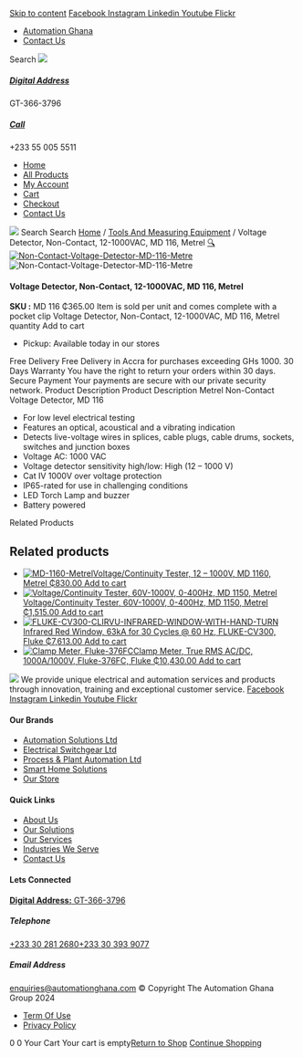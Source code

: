 [Skip to content](https://store.automationghana.com/product/non-contact-voltage-detector-md-116-metrel/#content)
[ Facebook ](https://www.facebook.com/automationgh/) [ Instagram ](https://www.instagram.com/automationgh/) [ Linkedin ](https://www.linkedin.com/company/the-automation-ghana-limited/) [ Youtube ](https://www.youtube.com/channel/UCurrRDUSm5oIW39VXjn1u0w) [ Flickr ](https://www.flickr.com/photos/181794037@N07/)
  * [ Automation Ghana ](https://automationghana.com)
  * [ Contact Us ](https://store.automationghana.com/contact/)


Search
[ ![](https://store.automationghana.com/wp-content/uploads/2024/04/Website-TAGG-Logo-BLUE.png) ](https://store.automationghana.com/)
[ ](https://maps.app.goo.gl/m4xeaagWCNbLk4jM6)
#####  [ Digital Address ](https://maps.app.goo.gl/m4xeaagWCNbLk4jM6)
GT-366-3796 
[ ](tel:+233550055511)
#####  [ Call ](tel:+233550055511)
+233 55 005 5511 
  * [Home](https://store.automationghana.com/)
  * [All Products](https://store.automationghana.com/shop/)
  * [My Account](https://store.automationghana.com/my-account/)
  * [Cart](https://store.automationghana.com/cart/)
  * [Checkout](https://store.automationghana.com/checkout/)
  * [Contact Us](https://store.automationghana.com/contact/)


[![](https://store.automationghana.com/wp-content/uploads/2024/04/AutomationGhana_logo_white.png)](https://store.automationghana.com)
Search
Search
[Home](https://store.automationghana.com) / [Tools And Measuring Equipment](https://store.automationghana.com/product-category/tools-and-measuring-equipment/) / Voltage Detector, Non-Contact, 12-1000VAC, MD 116, Metrel
[🔍](https://store.automationghana.com/product/non-contact-voltage-detector-md-116-metrel/)
[![Non-Contact-Voltage-Detector-MD-116-Metre](https://store.automationghana.com/wp-content/uploads/2020/04/Non-Contact-Voltage-Detector-MD-116-Metrel.png)](https://store.automationghana.com/wp-content/uploads/2020/04/Non-Contact-Voltage-Detector-MD-116-Metrel.png)![Non-Contact-Voltage-Detector-MD-116-Metre](https://store.automationghana.com/wp-content/uploads/2020/04/Non-Contact-Voltage-Detector-MD-116-Metrel.png)
####  Voltage Detector, Non-Contact, 12-1000VAC, MD 116, Metrel 
**SKU :** MD 116 
₵365.00
Item is sold per unit and comes complete with a pocket clip
Voltage Detector, Non-Contact, 12-1000VAC, MD 116, Metrel quantity
Add to cart
  * Pickup: Available today in our stores


Free Delivery 
Free Delivery in Accra for purchases exceeding GHs 1000. 
30 Days Warranty 
You have the right to return your orders within 30 days. 
Secure Payment 
Your payments are secure with our private security network. 
Product Description
Product Description
Metrel Non-Contact Voltage Detector, MD 116 
  * For low level electrical testing
  * Features an optical, acoustical and a vibrating indication
  * Detects live-voltage wires in splices, cable plugs, cable drums, sockets, switches and junction boxes
  * Voltage AC: 1000 VAC
  * Voltage detector sensitivity high/low: High (12 – 1000 V)
  * Cat IV 1000V over voltage protection
  * IP65-rated for use in challenging conditions
  * LED Torch Lamp and buzzer
  * Battery powered


Related Products 
## Related products
  * [![MD-1160-Metrel](https://store.automationghana.com/wp-content/uploads/2020/04/LCD-Voltage_Continuity-Tester-MD-1160-Metrel-300x300.png)Voltage/Continuity Tester, 12 – 1000V, MD 1160, Metrel ₵830.00 ](https://store.automationghana.com/product/lcd-voltage-continuity-tester-md-1160-metrel/)
[Add to cart](https://store.automationghana.com/product/non-contact-voltage-detector-md-116-metrel/?add-to-cart=2012)
  * [![Voltage/Continuity Tester, 60V-1000V, 0-400Hz, MD 1150, Metrel](https://store.automationghana.com/wp-content/uploads/2020/04/MD-1150-300x300.jpg)Voltage/Continuity Tester, 60V-1000V, 0-400Hz, MD 1150, Metrel ₵1,515.00 ](https://store.automationghana.com/product/lcd-voltage-continuity-tester-md-1150-metrel/)
[Add to cart](https://store.automationghana.com/product/non-contact-voltage-detector-md-116-metrel/?add-to-cart=2011)
  * [![FLUKE-CV300-CLIRVU-INFRARED-WINDOW-WITH-HAND-TURN](https://store.automationghana.com/wp-content/uploads/2020/04/FLUKE-CV300-CLIRVU-INFRARED-WINDOW-WITH-HAND-TURN-270x300.jpg)Infrared Red Window, 63kA for 30 Cycles @ 60 Hz, FLUKE-CV300, Fluke ₵7,613.00 ](https://store.automationghana.com/product/ir-window-fluke-cv300-fluke/)
[Add to cart](https://store.automationghana.com/product/non-contact-voltage-detector-md-116-metrel/?add-to-cart=2008)
  * [![Clamp Meter, Fluke-376FC](https://store.automationghana.com/wp-content/uploads/2020/04/Clamp-Meter-Fluke-376FC-Fluke-300x300.png)Clamp Meter, True RMS AC/DC, 1000A/1000V, Fluke-376FC, Fluke ₵10,430.00 ](https://store.automationghana.com/product/clamp-meter-fluke-376fc-fluke/)
[Add to cart](https://store.automationghana.com/product/non-contact-voltage-detector-md-116-metrel/?add-to-cart=1993)


![](https://store.automationghana.com/wp-content/uploads/2024/04/AutomationGhana_logo_white.png)
We provide unique electrical and automation services and products through innovation, training and exceptional customer service.
[ Facebook ](https://www.facebook.com/automationgh/) [ Instagram ](https://www.instagram.com/automationgh/) [ Linkedin ](https://www.linkedin.com/company/the-automation-ghana-limited/) [ Youtube ](https://www.youtube.com/channel/UCurrRDUSm5oIW39VXjn1u0w) [ Flickr ](https://www.flickr.com/photos/181794037@N07/)
#### Our Brands
  * [ Automation Solutions Ltd ](https://store.automationghana.com/product/non-contact-voltage-detector-md-116-metrel/)
  * [ Electrical Switchgear Ltd ](https://store.automationghana.com/product/non-contact-voltage-detector-md-116-metrel/)
  * [ Process & Plant Automation Ltd ](https://store.automationghana.com/product/non-contact-voltage-detector-md-116-metrel/)
  * [ Smart Home Solutions ](https://store.automationghana.com/product/non-contact-voltage-detector-md-116-metrel/)
  * [ Our Store ](https://store.automationghana.com/product/non-contact-voltage-detector-md-116-metrel/)


#### Quick Links
  * [ About Us ](https://store.automationghana.com/product/non-contact-voltage-detector-md-116-metrel/)
  * [ Our Solutions ](https://store.automationghana.com/product/non-contact-voltage-detector-md-116-metrel/)
  * [ Our Services ](https://store.automationghana.com/product/non-contact-voltage-detector-md-116-metrel/)
  * [ Industries We Serve ](https://store.automationghana.com/product/non-contact-voltage-detector-md-116-metrel/)
  * [ Contact Us ](https://store.automationghana.com/product/non-contact-voltage-detector-md-116-metrel/)


#### Lets Connected
[**Digital Address:** GT-366-3796](https://maps.app.goo.gl/m4xeaagWCNbLk4jM6)
#####  Telephone 
[ +233 30 281 2680](tel:+233302812680)[+233 30 393 9077](https://store.automationghana.com/product/non-contact-voltage-detector-md-116-metrel/+233303939077)
#####  Email Address 
enquiries@automationghana.com 
© Copyright The Automation Ghana Group 2024
  * [ Term Of Use ](https://store.automationghana.com/product/non-contact-voltage-detector-md-116-metrel/)
  * [ Privacy Policy ](https://store.automationghana.com/product/non-contact-voltage-detector-md-116-metrel/)


0
0
Your Cart
Your cart is empty[Return to Shop](https://store.automationghana.com/shop/)
[Continue Shopping](https://store.automationghana.com/product/non-contact-voltage-detector-md-116-metrel/)
